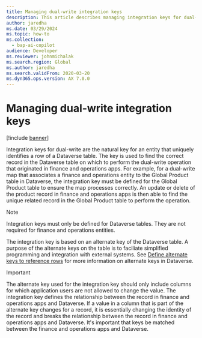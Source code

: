 ```yaml
---
title: Managing dual-write integration keys
description: This article describes managing integration keys for dual-write
author: jaredha
ms.date: 03/29/2024
ms.topic: how-to
ms.collection:
  - bap-ai-copilot
audience: Developer
ms.reviewer: johnmichalak
ms.search.region: Global
ms.author: jaredha
ms.search.validFrom: 2020-03-20
ms.dyn365.ops.version: AX 7.0.0
---
```


# Managing dual-write integration keys

[!include [banner](../../includes/banner.md)]

Integration keys for dual-write are the natural key for an entity that uniquely identifies a row of a Dataverse table. The key is used to find the correct record in the Dataverse table on which to perform the dual-write operation that originated in finance and operations apps. For example, for a dual-write map that associates a finance and operations entity to the Global Product table in Dataverse, the integration key must be defined for the Global Product table to ensure the map processes correctly. An update or delete of the product record in finance and operations apps is then able to find the unique related record in the Global Product table to perform the operation.

> [!NOTE]
> Integration keys must only be defined for Dataverse tables. They are not required for finance and operations entities.

The integration key is based on an alternate key of the Dataverse table. A purpose of the alternate keys on the table is to faciliate simplified programming and integration with external systems. See [Define alternate keys to reference rows](https://learn.microsoft.com/power-apps/maker/data-platform/define-alternate-keys-reference-records) for more information on alternate keys in Dataverse.

> [!IMPORTANT]
> The alternate key used for the integration key should only include columns for which application users are not allowed to change the value. The integration key defines the relationship between the record in finance and operations apps and Dataverse. If a value in a column that is part of the alternate key changes for a record, it is essentially changing the identity of the record and breaks the relationship between the record in finance and operations apps and Dataverse. It's important that keys be matched between the finance and operations apps and Dataverse.

